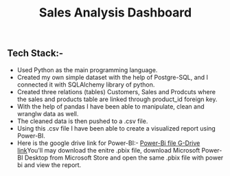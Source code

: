 <h1 align="center">Sales Analysis Dashboard</h1>
<br>
<h2>Tech Stack:- </h2>
<ul>
  <li>Used Python as the main programming language.</li>
  <li>Created my own simple dataset with the help of Postgre-SQL, and I connected it with SQLAlchemy library of python.</li>
  <li>Created three relations (tables) Customers, Sales and Prodcuts where the sales and products table are linked through product_id foreign key.</li>
  <li>With the help of pandas I have been able to manipulate, clean and wranglw data as well.</li>
  <li>The cleaned data is then pushed to a .csv file.</li>
  <li>Using this .csv file I have been able to create a visualized report using Power-BI.</li>
  <li>Here is the google drive link for Power-BI:- <a href="https://drive.google.com/file/d/1unpc6SdT2FCAfSIAWwBYi57wl9NQRqgJ/view?usp=drive_link">Power-Bi file G-Drive link</a>You'll may download the enitre .pbix file, download Microsoft Power-BI Desktop from Microsoft Store and open the same .pbix file with power bi and view the report.</li>
</ul>
